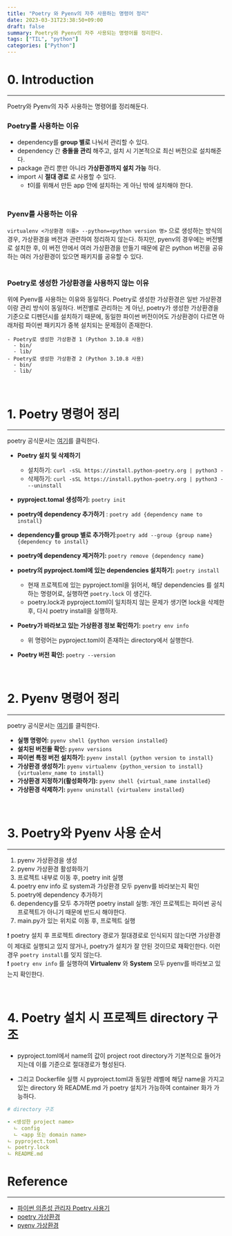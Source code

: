 ```yaml
---
title: "Poetry 와 Pyenv의 자주 사용하는 명령어 정리"
date: 2023-03-31T23:38:50+09:00
draft: false
summary: Poetry와 Pyenv의 자주 사용되는 명령어를 정리한다.  
tags: ["TIL", "python"]
categories: ["Python"]
---
```


# 0. Introduction

---
Poetry와 Pyenv의 자주 사용하는 명령어를 정리해둔다.  

### Poetry를 사용하는 이유

- dependency를 **group 별로** 나눠서 관리할 수 있다.  
- dependency 간 **충돌을 관리** 해주고, 설치 시 기본적으로 최신 버전으로 설치해준다.
- package 관리 뿐만 아니라 **가상환경까지 설치 가능** 하다.  
- import 시 **절대 경로** 로 사용할 수 있다.
  - ❗️이를 위해서 만든 app 안에 설치하는 게 아닌 밖에 설치해야 한다.  

#

### Pyenv를 사용하는 이유

`virtualenv <가상환경 이름> --python=<python version 명>` 으로 생성하는 방식의 경우, 가상환경을 버전과 관련하여 정리하지 않는다. 하지만, pyenv의 경우에는 버전별로 설치한 후, 이 버전 안에서 여러 가상환경을 만들기 때문에 같은 python 버전을 공유하는 여러 가상환경이 있으면 패키지를 공유할 수 있다.  

#

### Poetry로 생성한 가상환경을 사용하지 않는 이유

위에 Pyenv를 사용하는 이유와 동일하다.
Poetry로 생성한 가상환경은 일반 가상환경이랑 관리 방식이 동일하다. 버전별로 관리하는 게 아닌, poetry가 생성한 가상환경을 기준으로 디펜던시를 설치하기 때문에, 동일한 파이썬 버전이어도 가상환경이 다르면 아래처럼 파이썬 패키지가 중복 설치되는 문제점이 존재한다.

```
- Poetry로 생성한 가상환경 1 (Python 3.10.8 사용)
  - bin/
  - lib/
- Poetry로 생성한 가상환경 2 (Python 3.10.8 사용)
  - bin/
  - lib/
```

&nbsp;

# 1. Poetry 명령어 정리

---

poetry 공식문서는 [여기](https://python-poetry.org/docs/)를 클릭한다.

- **Poetry 설치 및 삭제하기**
  - 설치하기: `curl -sSL https://install.python-poetry.org | python3 -`
  - 삭제하기: `curl -sSL https://install.python-poetry.org | python3 - --uninstall`

- **pyproject.tomal 생성하기:** `poetry init`

- **poetry에 dependency 추가하기** : `poetry add {dependency name to install}`

- **dependency를 group 별로 추가하기**:`poetry add --group {group name} {dependency to install}`

- **poetry에 dependency 제거하기:** `poetry remove {dependency name}`

- **poetry의 pyproject.toml에 있는 dependencies 설치하기:** `poetry install`
  - 현재 프로젝트에 있는 pyproject.toml을 읽어서, 해당 dependencies 를 설치하는 명령어로, 실행하면 `poetry.lock` 이 생긴다.  
  - poetry.lock과 pyproject.toml이 일치하지 않는 문제가 생기면 lock을 삭제한 후, 다시 poetry install을 실행하자.

- **Poetry가 바라보고 있는 가상환경 정보 확인하기:** `poetry env info`
  - 위 명령어는 pyproject.toml이 존재하는 directory에서 실행한다.  

- **Poetry 버전 확인:** `poetry --version`  

&nbsp;

# 2. Pyenv 명령어 정리

---
poetry 공식문서는 [여기](https://github.com/pyenv/pyenv#set-up-your-shell-environment-for-pyenv )를 클릭한다.

- **실행 명령어:** `pyenv shell {python version installed}`
- **설치된 버전들 확인:** `pyenv versions`
- **파이썬 특정 버전 설치하기:** `pyenv install {python version to install}`
- **가상환경 생성하기:** `pyenv virtualenv {python_version to install} {virtualenv_name to install}`
- **가상환경 지정하기(활성화하기):** `pyenv shell {virtual_name installed}`
- **가상환경 삭제하기:** `pyenv uninstall {virtualenv installed}`

&nbsp;

# 3. Poetry와 Pyenv 사용 순서

---

1. pyenv 가상환경을 생성
2. pyenv 가상환경 활성화하기
3. 프로젝트 내부로 이동 후, poetry init 실행
4. poetry env info 로 system과 가상환경 모두 pyenv를 바라보는지 확인  
5. poetry에 dependency 추가하기
6. dependency를 모두 추가하면 poetry install 실행: 개인 프로젝트는 파이썬 공식 프로젝트가 아니기 때문에 반드시 해야한다.
7. main.py가 있는 위치로 이동 후, 프로젝트 실행  

❗️ poetry 설치 후 프로젝트 directory 경로가 절대경로로 인식되지 않는다면 가상환경이 제대로 실행되고 있지 않거나, poetry가 설치가 잘 안된 것이므로 재확인한다. 이런 경우 `poetry install`를 잊지 않는다.  
❗️ `poetry env info` 를 실행하여 **Virtualenv** 와 **System** 모두 pyenv를 바라보고 있는지 확인한다.  

&nbsp;

# 4. Poetry 설치 시 프로젝트 directory 구조  

- pyproject.toml에서 name의 값이 project root directory가 기본적으로 들어가지는데 이를 기준으로 절대경로가 형성된다.

- 그리고 Dockerfile 실행 시 pyproject.toml과 동일한 레벨에 해당 name을 가지고 있는 directory 와 README.md 가 poetry 설치가 가능하여 container 화가 가능하다.  

```yml
# directory 구조

- <생성한 project name>
  ㄴ config
  ㄴ <app 또는 domain name>
ㄴ pyproject.toml
ㄴ poetry.lock
ㄴ README.md
```

# Reference

---

- [파이썬 의존성 관리자 Poetry 사용기](https://spoqa.github.io/2019/08/09/brand-new-python-dependency-manager-poetry.html)
- [poetry 가상환경](https://python-poetry.org/docs/)  
- [pyenv 가상환경](https://github.com/pyenv/pyenv#set-up-your-shell-environment-for-pyenv )
